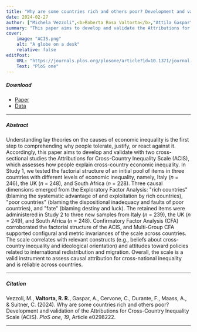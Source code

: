 ```yaml
---
title: "Why are some countries rich and others poor? Development and validation of the Attributions for Cross-Country Inequality Scale (ACIS)" 
date: 2024-02-27
author: ["Michela Vezzoli",<b>Roberta Rosa Valtorta</b>,"Attila Gaspar","Carmen Cervone","Federica Durante","Anne Maass","Caterina Suitner"]
summary: "This paper aims to develop and validate the Attributions for Cross-Country Inequality Scale (ACIS), which assesses how people explain cross-country economic inequality."
cover:
    image: "ACIS.png"
    alt: "A globe on a desk"
    relative: false
editPost:
    URL: "https://journals.plos.org/plosone/article?id=10.1371/journal.pone.0298222"
    Text: "PloS one"
---
```


##### Download

<ul>

<li><a href="ACIS.pdf" target="_blank">Paper</a></li>
<li><a href="https://osf.io/wbdh5/" target="_blank">Data</a></li>

</ul>

------------------------------------------------------------------------

##### Abstract

Understanding lay theories on the causes of economic inequality is the first step to comprehending why people tolerate, justify, or react against it. Accordingly, this paper aims to develop and validate with two cross-sectional studies the Attributions for Cross-Country Inequality Scale (ACIS), which assesses how people explain cross-country economic inequality. In Study 1, we tested the factorial structure of an initial pool of items in three countries with different levels of economic inequality, namely, Italy (*n* = 246), the UK (*n* = 248), and South Africa (*n* = 228). Three causal dimensions emerged from the Exploratory Factor Analysis: "rich countries" (blaming the systematic advantage of and exploitation by rich countries), "poor countries" (blaming the dispositional inadequacy and faults of poor countries), and "fate" (blaming destiny and luck). The retained items were administered in Study 2 to three new samples from Italy (*n* = 239), the UK (*n* = 249), and South Africa (*n* = 248). Confirmatory Factor Analysis (CFA) corroborated the factorial structure of the ACIS, and Multi-Group CFA supported configural and metric invariances of the scale across countries. The scale correlates with relevant constructs (e.g., beliefs about cross-country inequality and ideological orientation) and attitudes toward policies related to international redistribution and migration. Overall, the scale is a valid instrument to assess causal attribution for cross-national inequality and is reliable across countries.

------------------------------------------------------------------------

##### Citation

Vezzoli, M., **Valtorta, R. R.**, Gaspar, A., Cervone, C., Durante, F., Maass, A., & Suitner, C. (2024). Why are some countries rich and others poor? Development and validation of the Attributions for Cross-Country Inequality Scale (ACIS). *PloS one, 19*, Article e0298222.

------------------------------------------------------------------------
